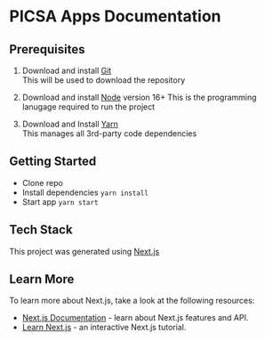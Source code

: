 # PICSA Apps Documentation

## Prerequisites

1. Download and install [Git](https://git-scm.com/downloads)  
   This will be used to download the repository

2. Download and install [Node](https://nodejs.org/en/download/) version 16+
   This is the programming lanugage required to run the project

3. Download and Install [Yarn](https://yarnpkg.com/getting-started/install)  
   This manages all 3rd-party code dependencies

## Getting Started

- Clone repo
- Install dependencies `yarn install`
- Start app `yarn start`

## Tech Stack

This project was generated using [Next.js](https://nextjs.org/)

## Learn More

To learn more about Next.js, take a look at the following resources:

- [Next.js Documentation](https://nextjs.org/docs) - learn about Next.js features and API.
- [Learn Next.js](https://nextjs.org/learn) - an interactive Next.js tutorial.
